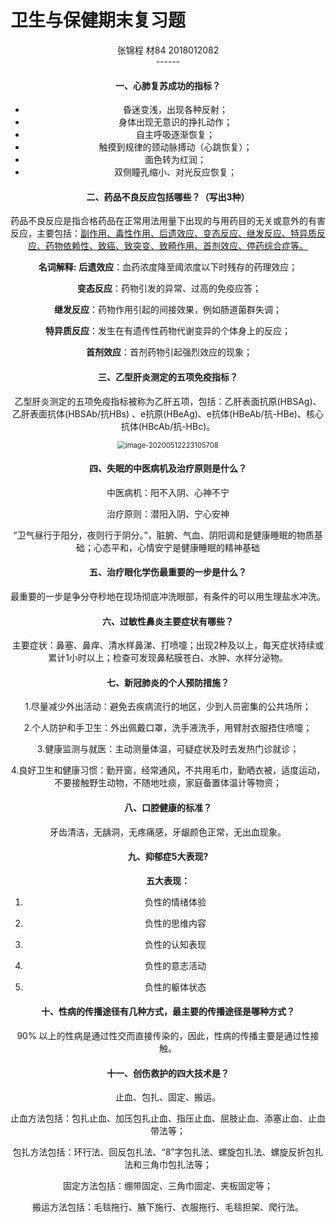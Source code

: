 # 卫生与保健期末复习题

<center>张锦程	材84	2018012082<center/>
------

#### 一、心肺复苏成功的指标？

- 昏迷变浅，出现各种反射；
- 身体出现无意识的挣扎动作；
- 自主呼吸逐渐恢复；
- 触摸到规律的颈动脉搏动（心跳恢复）；
- 面色转为红润；
- 双侧瞳孔缩小、对光反应恢复；



#### 二、药品不良反应包括哪些？（写出3种）

药品不良反应是指合格药品在正常用法用量下出现的与用药目的无关或意外的有害反应，主要包括：<u>副作用、毒性作用、后遗效应、变态反应、继发反应、特异质反应、药物依赖性、致癌、致突变、致畸作用、首剂效应、停药综合症等。</u>

**名词解释:**  **后遗效应**：血药浓度降至阈浓度以下时残存的药理效应；

​					**变态反应**：药物引发的异常、过高的免疫应答；	

​					**继发反应**：药物作用引起的间接效果，例如肠道菌群失调；	

​					**特异质反应**：发生在有遗传性药物代谢变异的个体身上的反应；

​					**首剂效应**：首剂药物引起强烈效应的现象；



#### 三、乙型肝炎测定的五项免疫指标？

乙型肝炎测定的五项免疫指标被称为乙肝五项，包括：乙肝表面抗原(HBSAg)、乙肝表面抗体(HBSAb/抗HBs) 、e抗原(HBeAg)、e抗体(HBeAb/抗-HBe)、核心抗体(HBcAb/抗-HBc)。

<img src="C:\Users\Administrator\AppData\Roaming\Typora\typora-user-images\image-20200512223105708.png" alt="image-20200512223105708" style="zoom:80%;" />



#### 四、失眠的中医病机及治疗原则是什么？

中医病机：阳不入阴、心神不宁

治疗原则：潜阳入阴、宁心安神

“卫气昼行于阳分，夜则行于阴分。”，脏腑、气血、阴阳调和是健康睡眠的物质基础；心态平和，心情安宁是健康睡眠的精神基础



#### 五、治疗眼化学伤最重要的一步是什么？

最重要的一步是争分夺秒地在现场彻底冲洗眼部，有条件的可以用生理盐水冲洗。



#### 六、过敏性鼻炎主要症状有哪些？

主要症状：鼻塞、鼻痒、清水样鼻涕、打喷嚏；出现2种及以上，每天症状持续或累计1小时以上；检查可发现鼻粘膜苍白、水肿、水样分泌物。



#### 七、新冠肺炎的个人预防措施？

1.尽量减少外出活动：避免去疾病流行的地区，少到人员密集的公共场所；

2.个人防护和手卫生：外出佩戴口罩，洗手液洗手，用臂肘衣服捂住喷嚏；

3.健康监测与就医：主动测量体温，可疑症状及时去发热门诊就诊；

4.良好卫生和健康习惯：勤开窗，经常通风，不共用毛巾，勤晒衣被，适度运动，不要接触野生动物，不随地吐痰，家庭备置体温计等物资；



#### 八、口腔健康的标准？

牙齿清洁，无龋洞，无疼痛感，牙龈颜色正常，无出血现象。



#### 九、抑郁症5大表现?

**五大表现：**

1. 负性的情绪体验

2. 负性的思维内容

3.  负性的认知表现

4.  负性的意志活动

5.  负性的躯体状态

   

#### 十、性病的传播途径有几种方式，最主要的传播途径是哪种方式？

90% 以上的性病是通过性交而直接传染的，因此，性病的传播主要是通过性接触。



#### 十一、创伤救护的四大技术是？

止血、包扎、固定、搬运。

止血方法包括：包扎止血、加压包扎止血、指压止血、屈肢止血、添塞止血、止血带法等；

包扎方法包括：环行法、回反包扎法、“8”字包扎法、螺旋包扎法、螺旋反折包扎法和三角巾包扎法等；

固定方法包括：绷带固定、三角巾固定、夹板固定等；

搬运方法包括：毛毯拖行、腋下施行、衣服拖行、毛毯担架、爬行法。